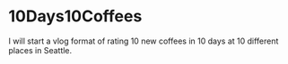# 10Days10Coffees
I will start a vlog format of rating 10 new coffees in 10 days at 10 different places in Seattle.
